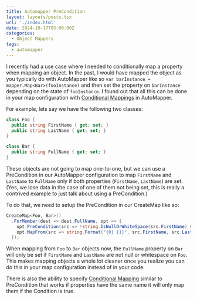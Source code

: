 ```yaml
---
title: Automapper PreCondition
layout: layouts/posts.tsx
url: './index.html'
date: 2024-10-17T05:00:00Z
categories:
  - Object Mappers
tags:
  - automapper
---
```

I recently had a use case where I needed to conditionally map a property when mapping an object.  In the past, I would have mapped the object as you typically do with AutoMapper like so `var barInstance = mapper.Map<Bar>(fooInstance)` and then set the property on `barInstance` depending on the state of `fooInstance`.  I found out that all this can be done in your map configuration with [Conditional Mappings](https://docs.automapper.org/en/stable/Conditional-mapping.html) in AutoMapper.

For example, lets say we have the following two classes:
```csharp
class Foo {
  public string FirstName { get; set; }
  public string LastName { get; set; }
}

class Bar {
  public string FullName { get; set; }
}
```
These objects are not going to map one-to-one, but we can use a PreCondition in our AutoMapper configuration to map `FirstName` and `LastName` to `FullName` only if both properties (`FirstName`, `LastName`) are set. (Yes, we lose data in the case of one of them not being set, this is really a contrived example to just talk about using a PreCondition.)

To do that, we need to setup the PreCondition in our CreateMap like so:
```csharp
CreateMap<Foo, Bar>()
  .ForMember(dest => dest.FullName, opt => {
    opt.PreCondition(src => !string.IsNullOrWhiteSpace(src.FirstName) && !string.IsNullOrWhiteSpace(src.LastName));
    opt.MapFrom(src => string.Format("{0} {1}", src.FirstName, src.LastName));
  });
```

When mapping from `Foo` to `Bar` objects now, the `FullName` property on `Bar` will only be set if `FirstName` and `LastName` are not null or whitespace on `Foo`.  This makes mapping objects a whole lot cleaner once you realize you can do this in your map configuration instead of in your code.

There is also the ability to specify [Conditional Mapping](https://docs.automapper.org/en/stable/Conditional-mapping.html#conditional-mapping) similar to PreCondition that works if properties have the same name it will only map them if the Condition is true.